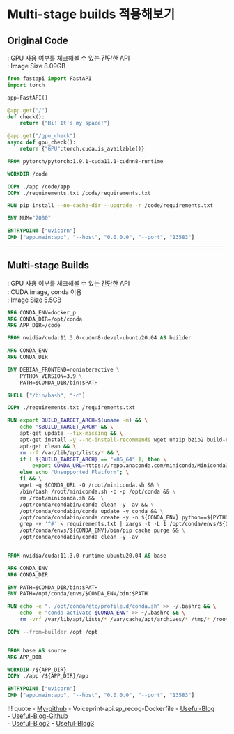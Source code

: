 # Multi-stage builds 적용해보기

## Original Code
\: GPU 사용 여부를 체크해볼 수 있는 간단한 API  
\: Image Size 8.09GB
```python title="main.py"
from fastapi import FastAPI
import torch

app=FastAPI()

@app.get("/")
def check():
    return {"Hi! It's my space!"}

@app.get("/gpu_check")
async def gpu_check():
    return {"GPU":torch.cuda.is_available()}
```
```Dockerfile title="Dockerfile"
FROM pytorch/pytorch:1.9.1-cuda11.1-cudnn8-runtime

WORKDIR /code

COPY ./app /code/app
COPY ./requirements.txt /code/requirements.txt

RUN pip install --no-cache-dir --upgrade -r /code/requirements.txt

ENV NUM="2000"

ENTRYPOINT ["uvicorn"]
CMD ["app.main:app", "--host", "0.0.0.0", "--port", "13583"]
```

---
## Multi-stage Builds
\: GPU 사용 여부를 체크해볼 수 있는 간단한 API  
\: CUDA image, conda 이용  
\: Image Size 5.5GB

```Dockerfile title="Dockerfile"
ARG CONDA_ENV=docker_p
ARG CONDA_DIR=/opt/conda
ARG APP_DIR=/code

FROM nvidia/cuda:11.3.0-cudnn8-devel-ubuntu20.04 AS builder

ARG CONDA_ENV
ARG CONDA_DIR

ENV DEBIAN_FRONTEND=noninteractive \
    PYTHON_VERSION=3.9 \
    PATH=$CONDA_DIR/bin:$PATH 

SHELL ["/bin/bash", "-c"]

COPY ./requirements.txt /requirements.txt

RUN export BUILD_TARGET_ARCH=$(uname -m) && \
    echo "$BUILD_TARGET_ARCH" && \
    apt-get update --fix-missing && \
    apt-get install -y --no-install-recommends wget unzip bzip2 build-essential ca-certificates && \
    apt-get clean && \
    rm -rf /var/lib/apt/lists/* && \
    if [ ${BUILD_TARGET_ARCH} == "x86_64" ]; then \
        export CONDA_URL=https://repo.anaconda.com/miniconda/Miniconda3-py38_4.12.0-Linux-x86_64.sh; \
    else echo "Unsupported Flatform"; \
    fi && \ 
    wget -q $CONDA_URL -O /root/miniconda.sh && \
    /bin/bash /root/miniconda.sh -b -p /opt/conda && \
    rm /root/miniconda.sh &&  \
    /opt/conda/condabin/conda clean -y -av && \
    /opt/conda/condabin/conda update -y conda && \
    /opt/conda/condabin/conda create -y -n ${CONDA_ENV} python==${PYTHON_VERSION} pip && \
    grep -v '^#' < requirements.txt | xargs -t -L 1 /opt/conda/envs/${CONDA_ENV}/bin/pip install --timeout 60 --no-cache-dir && \
    /opt/conda/envs/${CONDA_ENV}/bin/pip cache purge && \
    /opt/conda/condabin/conda clean -y -av 


FROM nvidia/cuda:11.3.0-runtime-ubuntu20.04 AS base

ARG CONDA_ENV
ARG CONDA_DIR

ENV PATH=$CONDA_DIR/bin:$PATH 
ENV PATH=/opt/conda/envs/$CONDA_ENV/bin:$PATH

RUN echo -e ". /opt/conda/etc/profile.d/conda.sh" >> ~/.bashrc && \
    echo -e "conda activate $CONDA_ENV" >> ~/.bashrc && \
    rm -vrf /var/lib/apt/lists/* /var/cache/apt/archives/* /tmp/* /root/.cache/* 

COPY --from=builder /opt /opt


FROM base AS source
ARG APP_DIR

WORKDIR /${APP_DIR}
COPY ./app /${APP_DIR}/app

ENTRYPOINT ["uvicorn"]
CMD ["app.main:app", "--host", "0.0.0.0", "--port", "13583"]

```



!!! quote
    - [My-github](https://github.com/YSHeee/practice-docker)
    - Voiceprint-api.sp_recog-Dockerfile
    - [Useful-Blog](https://medium.com/the-artificial-impostor/smaller-docker-image-using-multi-stage-build-cb462e349968)  
    - [Useful-Blog-Github](https://github.com/ceshine/Dockerfiles/blob/master/cuda/pytorch-apex/Dockerfile)  
    - [Useful-Blog2](https://gzupark.dev/blog/A-guide-to-make-the-reproducible-environment-using-the-Docker-for-deep-learning-researcher/)
    - [Useful-Blog3](https://qiita.com/ynaka81/items/c44209c6f862d938c2ff)